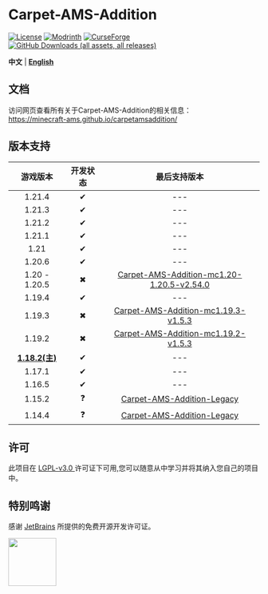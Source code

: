 # Carpet-AMS-Addition

[![License](https://img.shields.io/github/license/Minecraft-AMS/Carpet-AMS-Addition.svg?label=License&color=blue)](https://choosealicense.com/licenses/lgpl-3.0/)
[![Modrinth](https://img.shields.io/modrinth/dt/q4fx1eTg?label=Modrinth%20Downloads)](https://modrinth.com/mod/carpet-ams-addition)
[![CurseForge](https://img.shields.io/curseforge/dt/1002635?label=CurseForge%20Downloads&color=orange)](https://www.curseforge.com/minecraft/mc-mods/carpet-ams-addition)
[![GitHub Downloads (all assets, all releases)](https://img.shields.io/github/downloads/Minecraft-AMS/Carpet-AMS-Addition/total?color=161616&label=Github%20downloads)](https://github.com/Minecraft-AMS/Carpet-AMS-Addition/releases)

**中文** | [**English**](README_en.md)

## 文档

访问网页查看所有关于Carpet-AMS-Addition的相关信息：<br>
https://minecraft-ams.github.io/carpetamsaddition/

## 版本支持

|       游戏版本        | 开发状态 |                         最后支持版本                         |
| :-------------------: | :------: | :----------------------------------------------------------: |
|        1.21.4         |    ✔     |                             ---                              |
|        1.21.3         |    ✔     |                             ---                              |
|        1.21.2         |    ✔     |                             ---                              |
|        1.21.1         |    ✔     |                             ---                              |
|         1.21          |    ✔     |                             ---                              |
|        1.20.6         |    ✔     |                             ---                              |
|     1.20 - 1.20.5     |    ✖     | [Carpet-AMS-Addition-mc1.20-1.20.5-v2.54.0](https://github.com/Minecraft-AMS/Carpet-AMS-Addition/releases/tag/v2.54.0) |
|        1.19.4         |    ✔     |                             ---                              |
|        1.19.3         |    ✖     | [Carpet-AMS-Addition-mc1.19.3-v1.5.3](https://github.com/Minecraft-AMS/Carpet-AMS-Addition/releases/tag/v1.11.2%26v1.5.3) |
|        1.19.2         |    ✖     | [Carpet-AMS-Addition-mc1.19.2-v1.5.3](https://github.com/Minecraft-AMS/Carpet-AMS-Addition/releases/tag/v1.11.2%26v1.5.3) |
| **<u>1.18.2(主)</u>** |    ✔     |                             ---                              |
|        1.17.1         |    ✔     |                             ---                              |
|        1.16.5         |    ✔     |                             ---                              |
|        1.15.2         |    ❓     | [ Carpet-AMS-Addition-Legacy](https://github.com/1024-byteeeee/Carpet-AMS-Addition-Legacy) |
|        1.14.4         |    ❓     | [ Carpet-AMS-Addition-Legacy](https://github.com/1024-byteeeee/Carpet-AMS-Addition-Legacy) |

## 许可
此项目在 [ LGPL-v3.0 ](https://choosealicense.com/licenses/lgpl-3.0/) 许可证下可用,您可以随意从中学习并将其纳入您自己的项目中。

## 特别鸣谢
感谢 [JetBrains](https://www.jetbrains.com/) 所提供的免费开源开发许可证。

[<img src="https://resources.jetbrains.com/storage/products/company/brand/logos/IntelliJ_IDEA.png" height="96"/>](https://www.jetbrains.com/idea/)
